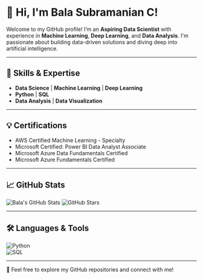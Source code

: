 # 👋 Hi, I'm **Bala Subramanian C**!  

Welcome to my GitHub profile! I’m an **Aspiring Data Scientist** with experience in **Machine Learning**, **Deep Learning**, and **Data Analysis**. I'm passionate about building data-driven solutions and diving deep into artificial intelligence.

---

## 🧠 **Skills & Expertise**
- **Data Science** | **Machine Learning** | **Deep Learning**
- **Python** | **SQL**
- **Data Analysis** | **Data Visualization**

---

## 💡 **Certifications**
- AWS Certified Machine Learning - Specialty
- Microsoft Certified: Power BI Data Analyst Associate
- Microsoft Azure Data Fundamentals Certified
- Microsoft Azure Fundamentals Certified

---

## 📈 **GitHub Stats**
![Bala's GitHub Stats](https://github-readme-stats.vercel.app/api?username=Bala-ms-c&show_icons=true&theme=radical)
![GitHub Stars](https://img.shields.io/github/stars/Bala-ms-c?style=social)

---

## 🛠️ **Languages & Tools**
![Python](https://img.shields.io/badge/Python-3776AB?style=flat&logo=python&logoColor=white)  
![SQL](https://img.shields.io/badge/SQL-4479A1?style=flat&logo=postgresql&logoColor=white)  

---

🌟 Feel free to explore my GitHub repositories and connect with me!
